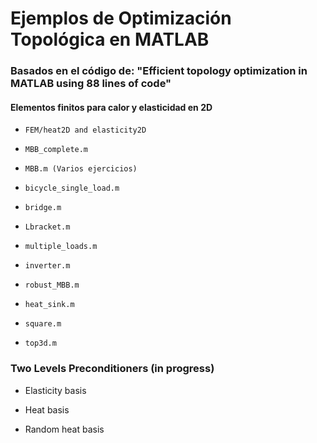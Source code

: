 # Ejemplos de Optimización Topológica en MATLAB

### Basados en el código de: "Efficient topology optimization in MATLAB using 88 lines of code"

#### Elementos finitos para calor y elasticidad en 2D
* `FEM/heat2D and elasticity2D`

* `MBB_complete.m`

* `MBB.m (Varios ejercicios)`

* `bicycle_single_load.m`

* `bridge.m`

* `Lbracket.m`

* `multiple_loads.m`

* `inverter.m`

* `robust_MBB.m`

* `heat_sink.m`

* `square.m`

* `top3d.m`

### Two Levels Preconditioners (in progress)

* Elasticity basis

* Heat basis

* Random heat basis

